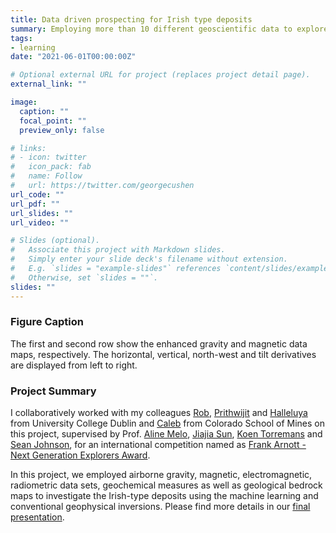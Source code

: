 ```yaml
---
title: Data driven prospecting for Irish type deposits
summary: Employing more than 10 different geoscientific data to explore mineral deposits in Ireland
tags:
- learning
date: "2021-06-01T00:00:00Z"

# Optional external URL for project (replaces project detail page).
external_link: ""

image:
  caption: ""
  focal_point: ""
  preview_only: false

# links:
# - icon: twitter
#   icon_pack: fab
#   name: Follow
#   url: https://twitter.com/georgecushen
url_code: ""
url_pdf: ""
url_slides: ""
url_video: ""

# Slides (optional).
#   Associate this project with Markdown slides.
#   Simply enter your slide deck's filename without extension.
#   E.g. `slides = "example-slides"` references `content/slides/example-slides.md`.
#   Otherwise, set `slides = ""`.
slides: ""
---
```


### Figure Caption
The first and second row show the enhanced gravity and magnetic data maps, respectively. The horizontal, vertical, north-west and tilt derivatives are displayed from left to right.

### Project Summary
I collaboratively worked with my colleagues [Rob](https://scholar.google.com/citations?hl=en&user=YfW-ScYAAAAJ), [Prithwijit](https://www.linkedin.com/in/prithwijit-chakraborti-30bb0a15a/) and [Halleluya](https://www.linkedin.com/in/halleluya-naantu-ekandjo-68b58376/) from University College Dublin and [Caleb](https://scholar.google.com/citations?hl=en&user=ADCJzqQAAAAJ) from Colorado School of Mines on this project, supervised by Prof. [Aline Melo](https://scholar.google.com/citations?hl=en&user=vhVK1YIAAAAJ), [Jiajia Sun](https://scholar.google.com/citations?hl=en&user=j8vhgpMAAAAJ), [Koen Torremans](https://scholar.google.com/citations?hl=en&user=vRNHItwAAAAJ) and [Sean Johnson](https://people.ucd.ie/sean.johnson/about), for an international competition named as [Frank Arnott - Next Generation Explorers Award](https://www.pdac.ca/members/students/faa/about-the-award).

In this project, we employed airborne gravity, magnetic, electromagnetic, radiometric data sets, geochemical measures as well as geological bedrock maps to investigate the Irish-type deposits using the machine learning and conventional geophysical inversions. Please find more details in our [final presentation](https://www.pdac.ca/members/students/faa/2022-challenge).
